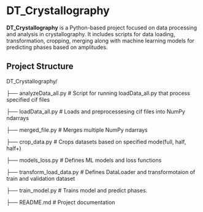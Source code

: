 # DT_Crystallography

**DT_Crystallography** is a Python-based project focused on data processing and analysis in crystallography. It includes scripts for data loading, transformation, cropping, merging along with machine learning models for predicting phases based on amplitudes.

## Project Structure
DT_Crystallography/

├── analyzeData_all.py     # Script for running loadData_all.py that process specified cif files

├── loadData_all.py        # Loads and preprocessesing cif files into NumPy ndarrays

├── merged_file.py         # Merges multiple NumPy ndarrays

├── crop_data.py           # Crops datasets based on specified mode(full, half, half+)

├── models_loss.py         # Defines ML models and loss functions

├── transform_load_data.py # Defines DataLoader and transformotaion of train and validation dataset

├── train_model.py         # Trains model and predict phases.

├── README.md              # Project documentation
